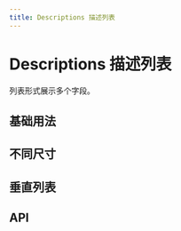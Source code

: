 ```yaml
---
title: Descriptions 描述列表
---
```


# Descriptions 描述列表

列表形式展示多个字段。

## 基础用法

<demo-preview2 path="./def.vue" />

## 不同尺寸

<demo-preview2 path="./sizeDescriptions.vue" />

## 垂直列表

<demo-preview2 path="./verticalDescriptions.vue" />

## API

<API src="./descriptions.json" lang="zh"></API>

<API src="./descriptionsItem.json" lang="zh"></API>